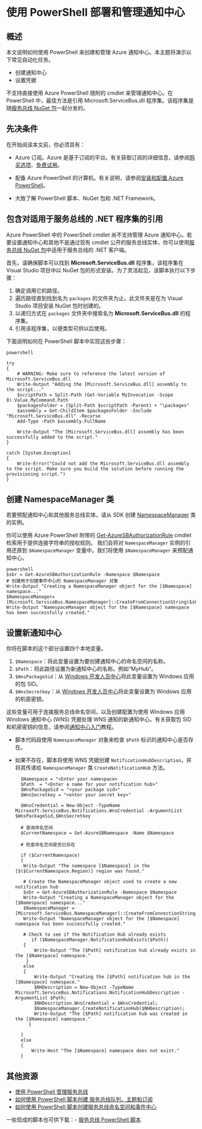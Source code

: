 <properties 
	pageTitle="使用 PowerShell 部署和管理通知中心" 
	description="如何使用自动化 PowerShell 创建和管理通知中心" 
	services="notification-hubs" 
	documentationCenter="" 
	authors="wesmc7777" 
	manager="dwrede" 
	editor=""/>

<tags 
	ms.service="notification-hubs" 
	ms.date="06/18/2015" 
	wacn.date="11/02/2015"/>

# 使用 PowerShell 部署和管理通知中心

## 概述

本文说明如何使用 PowerShell 来创建和管理 Azure 通知中心。本主题将演示以下常见自动化任务。

+ 创建通知中心
+ 设置凭据

<!--如果您还需要为通知中心创建新的服务总线命名空间，请参阅[使用 PowerShell 管理服务总线](/documentation/articles/service-bus-powershell-how-to-provision)。-->

不支持直接使用 Azure PowerShell 随附的 cmdlet 来管理通知中心。在 PowerShell 中，最佳方法是引用 Microsoft.ServiceBus.dll 程序集。该程序集是随[服务总线 NuGet 包](http://www.nuget.org/packages/WindowsAzure.ServiceBus/)一起分发的。


## 先决条件

在开始阅读本文前，你必须具有：

- Azure 订阅。Azure 是基于订阅的平台。有关获取订阅的详细信息，请参阅[购买选项]、[免费试用]。

- 配备 Azure PowerShell 的计算机。有关说明，请参阅[安装和配置 Azure PowerShell]。

- 大致了解 PowerShell 脚本、NuGet 包和 .NET Framework。


## 包含对适用于服务总线的 .NET 程序集的引用

Azure PowerShell 中的 PowerShell cmdlet 尚不支持管理 Azure 通知中心。若要设置通知中心和其他不是通过现有 cmdlet 公开的服务总线实体，你可以使用[服务总线 NuGet 包](http://www.nuget.org/packages/WindowsAzure.ServiceBus/)中适用于服务总线的 .NET 客户端。

首先，请确保脚本可以找到 **Microsoft.ServiceBus.dll** 程序集，该程序集在 Visual Studio 项目中以 NuGet 包的形式安装。为了灵活起见，该脚本执行以下步骤：

1. 确定调用它的路径。
2. 遍历路径直到找到名为 `packages` 的文件夹为止。此文件夹是在为 Visual Studio 项目安装 NuGet 包时创建的。
3. 以递归方式在 `packages` 文件夹中搜索名为 **Microsoft.ServiceBus.dll** 的程序集。
4. 引用该程序集，以便类型可供以后使用。

下面说明如何在 PowerShell 脚本中实现这些步骤：

	powershell

	try
	{
    	# WARNING: Make sure to reference the latest version of Microsoft.ServiceBus.dll
    	Write-Output "Adding the [Microsoft.ServiceBus.dll] assembly to the script..."
    	$scriptPath = Split-Path (Get-Variable MyInvocation -Scope 0).Value.MyCommand.Path
    	$packagesFolder = (Split-Path $scriptPath -Parent) + "\packages"
    	$assembly = Get-ChildItem $packagesFolder -Include "Microsoft.ServiceBus.dll" -Recurse
    	Add-Type -Path $assembly.FullName

    	Write-Output "The [Microsoft.ServiceBus.dll] assembly has been successfully added to the script."
	}

	catch [System.Exception]
	{
    	Write-Error("Could not add the Microsoft.ServiceBus.dll assembly to the script. Make sure you build the solution before running the provisioning script.")
	}


## 创建 NamespaceManager 类

若要预配通知中心和其他服务总线实体，请从 SDK 创建 [NamespaceManager](http://msdn.microsoft.com/zh-cn/library/microsoft.servicebus.namespacemanager.aspx) 类的实例。

你可以使用 Azure PowerShell 附带的 [Get-AzureSBAuthorizationRule] cmdlet 检索用于提供连接字符串的授权规则。 我们会将对 `NamespaceManager` 实例的引用还原到 `$NamespaceManager` 变量中。我们将使用 `$NamespaceManager` 来预配通知中心。

	powershell
	$sbr = Get-AzureSBAuthorizationRule -Namespace $Namespace
	# 创建用于创建事件中心的 NamespaceManager 对象
	Write-Output "Creating a NamespaceManager object for the [$Namespace] namespace..."
	$NamespaceManager=[Microsoft.ServiceBus.NamespaceManager]::CreateFromConnectionString($sbr.ConnectionString);
	Write-Output "NamespaceManager object for the [$Namespace] namespace has been successfully created."




## 设置新通知中心 

<!--若要设置新的通知中心，请使用[服务总线的 .NET API]。本文只着重于通知中心。若要使用其他服务总线实体，请参阅[使用 PowerShell 管理服务总线](/documentation/articles/service-bus-powershell-how-to-provision)。-->

你将在脚本的这个部分设置四个本地变量。

1. `$Namespace`：将此变量设置为要创建通知中心的命名空间的名称。
2. `$Path`：将此路径设置为新通知中心的名称。例如“MyHub”。    
3. `$WnsPackageSid`：从 [Windows 开发人员中心](http://go.microsoft.com/fwlink/p/?linkid=266582&clcid=0x409)将此变量设置为 Windows 应用的包 SID。
4. `$WnsSecretkey`：从 [Windows 开发人员中心](http://go.microsoft.com/fwlink/p/?linkid=266582&clcid=0x409)将此变量设置为 Windows 应用的机密密钥。

这些变量可用于连接服务总线命名空间，以及创建配置为使用 Windows 应用 Windows 通知中心 (WNS) 凭据处理 WNS 通知的新通知中心。有关获取包 SID 和机密密钥的信息，请参阅[通知中心入门](/documentation/articles/notification-hubs-windows-store-dotnet-get-started)教程。

+ 脚本代码段使用 `NamespaceManager` 对象来检查 `$Path` 标识的通知中心是否存在。

+ 如果不存在，脚本将使用 WNS 凭据创建 `NotificationHubDescription`，并将其传递给 `NamespaceManager` 类 `CreateNotificationHub` 方法。


		$Namespace = "<Enter your namespace>
		$Path  = "<Enter a name for your notification hub>"
		$WnsPackageSid = "<your package sid>"
		$WnsSecretkey = "<enter your secret key>"

		$WnsCredential = New-Object -TypeName Microsoft.ServiceBus.Notifications.WnsCredential -ArgumentList $WnsPackageSid,$WnsSecretkey

		# 查询命名空间
		$CurrentNamespace = Get-AzureSBNamespace -Name $Namespace

		# 检查命名空间是否已存在  

		if ($CurrentNamespace)
		{
    	 Write-Output "The namespace [$Namespace] in the [$($CurrentNamespace.Region)] region was found."

   		 # Create the NamespaceManager object used to create a new notification hub
   		 $sbr = Get-AzureSBAuthorizationRule -Namespace $Namespace
   		 Write-Output "Creating a NamespaceManager object for the [$Namespace] namespace..."
   		 $NamespaceManager = [Microsoft.ServiceBus.NamespaceManager]::CreateFromConnectionString($sbr.ConnectionString);
   		 Write-Output "NamespaceManager object for the [$Namespace] namespace has been successfully created."

   		 # Check to see if the Notification Hub already exists
    		if ($NamespaceManager.NotificationHubExists($Path))
   		 {
   		     Write-Output "The [$Path] notification hub already exists in the [$Namespace] namespace."  
  		  }
   		 else
   		 {
		     Write-Output "Creating the [$Path] notification hub in the [$Namespace] namespace."
   		     $NHDescription = New-Object -TypeName Microsoft.ServiceBus.Notifications.NotificationHubDescription -ArgumentList $Path;
   		     $NHDescription.WnsCredential = $WnsCredential;
  		     $NamespaceManager.CreateNotificationHub($NHDescription);
  		     Write-Output "The [$Path] notification hub was created in the [$Namespace] namespace."
 		   }
			
		}
		else
		{
			Write-Host "The [$Namespace] namespace does not exist."
		}


## 其他资源

- [使用 PowerShell 管理服务总线](/documentation/articles/service-bus-powershell-how-to-provision)
- [如何使用 PowerShell 脚本创建 服务总线队列、主题和订阅](http://blogs.msdn.com/b/paolos/archive/2014/12/02/how-to-create-a-service-bus-queues-topics-and-subscriptions-using-a-powershell-script.aspx)
- [如何使用 PowerShell 脚本创建服务总线命名空间和事件中心](http://blogs.msdn.com/b/paolos/archive/2014/12/01/how-to-create-a-service-bus-namespace-and-an-event-hub-using-a-powershell-script.aspx)

一些现成的脚本也可供下载：- [服务总线 PowerShell 脚本](https://code.msdn.microsoft.com/windowsazure/Service-Bus-PowerShell-a46b7059)
 

[购买选项]: http://www.windowsazure.cn/pricing/overview/
[成员优惠]: http://azure.microsoft.com/pricing/member-offers/
[免费试用]: /pricing/1rmb-trial/
[安装和配置 Azure PowerShell]: /documentation/articles/powershell-install-configure
[服务总线的 .NET API]: https://msdn.microsoft.com/zh-cn/library/microsoft.servicebus.aspx
[Get-AzureSBNamespace]: https://msdn.microsoft.com/zh-cn/library/azure/dn495122.aspx
[New-AzureSBNamespace]: https://msdn.microsoft.com/zh-cn/library/azure/dn495165.aspx
[Get-AzureSBAuthorizationRule]: https://msdn.microsoft.com/zh-cn/library/azure/dn495113.aspx
 

<!---HONumber=82-->